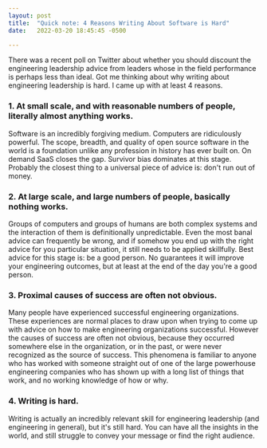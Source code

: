 ```yaml
---
layout: post
title:  "Quick note: 4 Reasons Writing About Software is Hard"
date:   2022-03-20 18:45:45 -0500

---
```

There was a recent poll on Twitter about whether you should discount the engineering leadership advice from leaders whose in the field performance is perhaps less than ideal.  Got me thinking about why writing about engineering leadership is hard. I came up with at least 4 reasons.


### 1. At small scale, and with reasonable numbers of people, literally almost anything works.

Software is an incredibly forgiving medium. Computers are ridiculously powerful. The scope, breadth, and quality of open source software in the world is a foundation unlike any profession in history has ever built on. On demand SaaS closes the gap. Survivor bias dominates at this stage. Probably the closest thing to a universal piece of advice is: don't run out of money.

### 2. At large scale, and large numbers of people, basically nothing works.

Groups of computers and groups of humans are both complex systems and the interaction of them is definitionally unpredictable. Even the most banal advice can frequently be wrong, and if somehow you end up with the right advice for you particular situation, it still needs to be applied skillfully. Best advice for this stage is: be a good person. No guarantees it will improve your engineering outcomes, but at least at the end of the day you're a good person.

### 3. Proximal causes of success are often not obvious.

Many people have experienced successful engineering organizations. These experiences are normal places to draw upon when trying to come up with advice on how to make engineering organizations successful. However the causes of success are often not obvious, because they occurred somewhere else in the organization, or in the past, or were never recognized as the source of success. This phenomena is familiar to anyone who has worked with someone straight out of one of the large powerhouse engineering companies who has shown up with a long list of things that work, and no working knowledge of how or why.

### 4. Writing is hard.

Writing is actually an incredibly relevant skill for engineering leadership (and engineering in general), but it's still hard. You can have all the insights in the world, and still struggle to convey your message or find the right audience.
